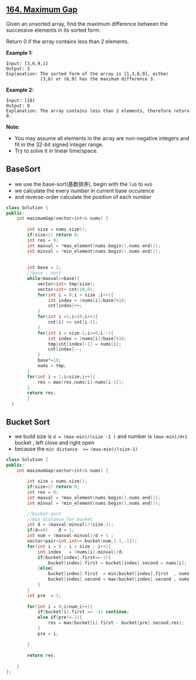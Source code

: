 ## [164. Maximum Gap](https://leetcode-cn.com/problems/maximum-gap/)

Given an unsorted array, find the maximum difference between the successive elements in its sorted form.

Return 0 if the array contains less than 2 elements.

**Example 1:**

```
Input: [3,6,9,1]
Output: 3
Explanation: The sorted form of the array is [1,3,6,9], either
             (3,6) or (6,9) has the maximum difference 3.
```

**Example 2:**

```
Input: [10]
Output: 0
Explanation: The array contains less than 2 elements, therefore return 0.
```

**Note:**

- You may assume all elements in the array are non-negative integers and fit in the 32-bit signed integer range.
- Try to solve it in linear time/space.

## BaseSort

* we use the base-sort(基数排序), begin with the `lsb` to `msb` 
* we calculate the every number in current base occurence
* and reverse-order calculate the position of each number 

```c++
class Solution {
public:
    int maximumGap(vector<int>& nums) {
        
        int size = nums.size();
        if(size<2) return 0;
        int res = 0;
        int maxval = *max_element(nums.begin(),nums.end());
        int minval = *min_element(nums.begin(),nums.end());
        
        
        int base = 1;
        //base - sort
        while(maxval>=base){
            vector<int> tmp(size);
            vector<int> cnt(10,0);
            for(int i = 0;i < size ;i++){
                int index = (nums[i]/base)%10;
                cnt[index]++;
            }
            for(int i =1;i<10;i++){
                cnt[i] += cnt[i-1];
            }
            for(int i = size-1;i>=0;i--){
                int index = (nums[i]/base)%10;
                tmp[cnt[index]-1] = nums[i];
                cnt[index]--;
            }
            base*=10;
            nums = tmp;
        }
        for(int i = 1;i<size;i++){
            res = max(res,nums[i]-nums[i-1]);
        }
        return res;
        }
  }
```



## Bucket Sort

* we build  size is `d = (max-min)/(size -1 )` and number is `(max-min)/d+1` bucket , left close and right open 
* because the `min distance  >= (max-min)/(size-1)`

```c++
class Solution {
public:
    int maximumGap(vector<int>& nums) {
        
        int size = nums.size();
        if(size<2) return 0;
        int res = 0;
        int maxval = *max_element(nums.begin(),nums.end());
        int minval = *min_element(nums.begin(),nums.end());

        //bucket-sort
        //min distance for bucket 
        int d = (maxval-minval)/(size-1);
        if(d==0)    d = 1;
        int num = (maxval-minval)/d + 1 ;
        vector<pair<int,int>> bucket(num,{-1,-1});
        for(int i = 0 ; i < size ; i++){
            int index   = (nums[i]-minval)/d;
            if(bucket[index].first==-1){
                bucket[index].first = bucket[index].second = nums[i];
            }else{
                bucket[index].first  = min(bucket[index].first  , nums[i]);
                bucket[index].second = max(bucket[index].second , nums[i]); 
            }
        }
        int pre  =-1;
    
        for(int i = 0;i<num;i++){
            if(bucket[i].first == -1) continue;
            else if(pre!=-1){
                res = max(bucket[i].first - bucket[pre].second,res);
            }
            pre = i;
            
        }
        
        return res;
        
    }
};
```

